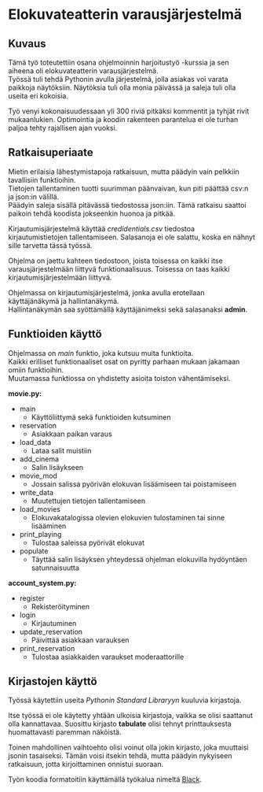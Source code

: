 # Elokuvateatterin varausjärjestelmä

## Kuvaus

Tämä työ toteutettiin osana ohjelmoinnin harjoitustyö -kurssia ja sen aiheena
oli elokuvateatterin varausjärjestelmä.  
Työssä tuli tehdä Pythonin avulla järjestelmä, jolla asiakas voi varata paikkoja
näytöksiin. Näytöksia tuli olla monia päivässä ja saleja tuli olla useita eri kokoisia.

Työ venyi kokonaisuudessaan yli 300 riviä pitkäksi kommentit ja tyhjät rivit mukaanlukien.
Optimointia ja koodin rakenteen parantelua ei ole turhan paljoa tehty rajallisen ajan vuoksi.

## Ratkaisuperiaate

Mietin erilaisia lähestymistapoja ratkaisuun, mutta päädyin vain pelkkiin tavallisiin funktioihin.  
Tietojen tallentaminen tuotti suurimman päänvaivan, kun piti päättää csv:n ja json:in välillä.  
Päädyin saleja sisällä pitävässä tiedostossa json:iin. Tämä ratkaisu saattoi paikoin tehdä koodista jokseenkin huonoa ja pitkää.

Kirjautumisjärjestelmä käyttää *credidentials.csv* tiedostoa kirjautumistietojen tallentamiseen.
Salasanoja ei ole salattu, koska en nähnyt sille tarvetta tässä työssä.

Ohjelma on jaettu kahteen tiedostoon, joista toisessa on kaikki itse varausjärjestelmään
liittyvä funktionaalisuus. Toisessa on taas kaikki kirjautumisjärjestelmään liittyvä.

Ohjelmassa on kirjautumisjärjestelmä, jonka avulla erotellaan käyttäjänäkymä ja hallintanäkymä.  
Hallintanäkymän saa syöttämällä käyttäjänimeksi sekä salasanaksi **admin**.

## Funktioiden käyttö

Ohjelmassa on *main* funktio, joka kutsuu muita funktioita.  
Kaikki erilliset funktionaaliset osat on pyritty parhaan mukaan jakamaan omiin funktioihin.  
Muutamassa funktiossa on yhdistetty asioita toiston vähentämiseksi.

**movie.py:**
- main
    - Käyttöliittymä sekä funktioiden kutsuminen
- reservation
    - Asiakkaan paikan varaus
- load_data
    - Lataa salit muistiin
- add_cinema
    - Salin lisäykseen
- movie_mod
    - Jossain salissa pyörivän elokuvan lisäämiseen tai poistamiseen
- write_data
    - Muutettujen tietojen tallentamiseen
- load_movies
    - Elokuvakatalogissa olevien elokuvien tulostaminen tai sinne lisääminen
- print_playing
    - Tulostaa saleissa pyörivät elokuvat
- populate
    - Täyttää salin lisäyksen yhteydessä ohjelman elokuvilla hydöyntäen satunnaisuutta

**account_system.py:**
- register
    - Rekisteröityminen
- login
    - Kirjautuminen
- update_reservation
    - Päivittää asiakkaan varauksen
- print_reservation
    - Tulostaa asiakkaiden varaukset moderaattorille

## Kirjastojen käyttö

Työssä käytettiin useita *Pythonin Standard Libraryyn* kuuluvia kirjastoja.

Itse työssä ei ole käytetty yhtään ulkoisia kirjastoja, vaikka se olisi saattanut olla kannattavaa.
Suosittu kirjasto **tabulate** olisi tehnyt printtauksesta huomattavasti paremman näköistä.

Toinen mahdollinen vaihtoehto olisi voinut olla jokin kirjasto, joka muuttaisi jsonin tasaiseksi.
Tämän voisi itsekin tehdä, mutta päädyin nykyiseen ratkaisuun, jotta kirjoittaminen onnistui suoraan.

Työn koodia formatoitiin käyttämällä työkalua nimeltä [Black](https://pypi.org/project/black/).